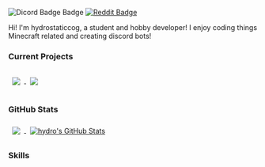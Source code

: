 ![Dicord Badge Badge](https://img.shields.io/badge/Discord-hydrostaticcog%232330-blueviolet) [![Reddit Badge](https://img.shields.io/badge/Reddit-Profile-orange)](https://reddit.com/u/hydrostaticcog)

Hi! I'm hydrostaticcog, a student and hobby developer! I enjoy coding things Minecraft related and creating discord bots!

### Current Projects

<!--- Latest Projects --->

<a href="https://github.com/Grick-Heart-Project/Grick-Heart">
  <img align="center" style="margin:1rem 0.5rem" src="https://github-readme-stats.vercel.app/api/pin/?username=Grick-Heart-Project&repo=Grick-Heart&title_color=ffffff&text_color=c9cacc&icon_color=4AB197&bg_color=1A2B34" />
</a>
<a href="https://github.com/PaMcPy">
  <img align="center" style="margin:1rem 0.5rem" src="https://github-readme-stats.vercel.app/api/pin/?username=PaMcPy&repo=PaMcPy&title_color=ffffff&text_color=c9cacc&icon_color=4AB197&bg_color=1A2B34" />
</a>

### GitHub Stats

<!--- GitHub stats --->

<a href="https://github.com/hydrostaticcog">
  <img align="center" style="margin:0.5rem" src="https://github-readme-stats.vercel.app/api/top-langs/?username=hydrostaticcog&hide=html,css&title_color=ffffff&text_color=c9cacc&icon_color=4AB197&bg_color=1A2B34" />
</a>
<a href="https://github.com/hydrostaticcog">
  <img align="center" style="margin:0.5rem" src="https://github-readme-stats.vercel.app/api?username=hydrostaticcog&show_icons=true&line_height=27&count_private=true&title_color=ffffff&text_color=c9cacc&icon_color=4AB097&bg_color=1A2B34" alt="hydro's GitHub Stats" />
</a>

### Skills

<!--- Skills --->

